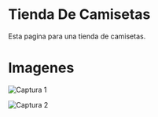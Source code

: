 # Tienda De Camisetas 
 
 Esta pagina para una tienda de camisetas.

 # Imagenes

![Captura 1](https://user-images.githubusercontent.com/95658292/147934248-ebef8a87-bf34-4832-98b3-c209a164fca4.PNG)


![Captura 2](https://user-images.githubusercontent.com/95658292/147934550-65ed0e6b-cb1d-4b04-8d06-82c148eb08d6.PNG)